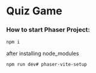 # Quiz Game

### How to start Phaser Project:

````javascript
npm i
````
after installing node_modules
````
npm run dev# phaser-vite-setup
